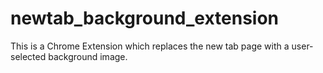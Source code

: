 # newtab_background_extension
This is a Chrome Extension which replaces the new tab page with a user-selected background image.
